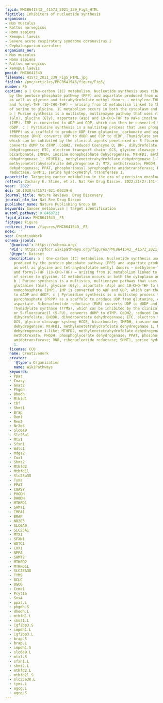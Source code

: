 ```yaml
---
figid: PMC8641543__41573_2021_339_Fig5_HTML
figtitle: Inhibitors of nucleotide synthesis
organisms:
- Mus musculus
- Rattus norvegicus
- Homo sapiens
- Xenopus laevis
- Severe acute respiratory syndrome coronavirus 2
- Cephalosporium caerulens
organisms_ner:
- Mus musculus
- Homo sapiens
- Rattus norvegicus
- Xenopus laevis
pmcid: PMC8641543
filename: 41573_2021_339_Fig5_HTML.jpg
figlink: /pmc/articles/PMC8641543/figure/Fig5/
number: F5
caption: a | One-carbon (1C) metabolism. Nucleotide synthesis uses ribose 5-P produced
  by the pentose phosphate pathway (PPP) and aspartate produced from oxaloacetate,
  as well as glycine and tetrahydrofolate methyl donors — methylene-THF (5,10-CH-THF)
  and formyl-THF (10-CHO-THF) — arising from 1C metabolism linked to the conversion
  of serine to glycine. 1C metabolism occurs in both the cytoplasm and mitochondria.
  b | Purine synthesis is a multistep, multienzyme pathway that uses ribose 5-P, glutamine
  (Gln), glycine (Gly), aspartate (Asp) and 10-CHO-THF to make inosine monophosphate
  (IMP). IMP is converted to ADP and GDP, which can then be converted to dADP and
  dGDP. c | Pyrimidine synthesis is a multistep process that uses phosphoribosyl pyrophosphate
  (PRPP) as a scaffold to produce UDP from glutamine, carbonate and aspartate. Ribonucleotide
  reductase (RNR) converts UDP to dUDP and CDP to dCDP. Thymidylate synthase (TYMS),
  which can be inhibited by the clinical agents pemetrexed or 5-fluorouracil (5-FU),
  converts dUMP to dTMP. CoQH2, reduced Coenzyme Q; DHF, dihydrofolate; DHODH, dihydroorotate
  dehydrogenase; ETC, electron transport chain; GCS, glycine cleavage system; HCO3,
  bicarbonate; IMPDH, inosine monophosphate dehydrogenase; MTHFD1, methylenetetrahydrofolate
  dehydrogenase 1; MTHFD1L, methylenetetrahydrofolate dehydrogenase 1-like; MTHFD2,
  methylenetetrahydrofolate dehydrogenase 2; MTX, methotrexate; PHGDH, phosphoglycerate
  dehydrogenase; PPAT, phosphoribosyl pyrophosphate amidotransferase; RNR, ribonucleotide
  reductase; SHMT1, serine hydroxymethyl transferase 1.
papertitle: Targeting cancer metabolism in the era of precision oncology.
reftext: Zachary E. Stine, et al. Nat Rev Drug Discov. 2022;21(2):141-162.
year: '2022'
doi: 10.1038/s41573-021-00339-6
journal_title: Nature Reviews. Drug Discovery
journal_nlm_ta: Nat Rev Drug Discov
publisher_name: Nature Publishing Group UK
keywords: Cancer metabolism | Target identification
automl_pathway: 0.8460722
figid_alias: PMC8641543__F5
figtype: Figure
redirect_from: /figures/PMC8641543__F5
ndex: ''
seo: CreativeWork
schema-jsonld:
  '@context': https://schema.org/
  '@id': https://pfocr.wikipathways.org/figures/PMC8641543__41573_2021_339_Fig5_HTML.html
  '@type': Dataset
  description: a | One-carbon (1C) metabolism. Nucleotide synthesis uses ribose 5-P
    produced by the pentose phosphate pathway (PPP) and aspartate produced from oxaloacetate,
    as well as glycine and tetrahydrofolate methyl donors — methylene-THF (5,10-CH-THF)
    and formyl-THF (10-CHO-THF) — arising from 1C metabolism linked to the conversion
    of serine to glycine. 1C metabolism occurs in both the cytoplasm and mitochondria.
    b | Purine synthesis is a multistep, multienzyme pathway that uses ribose 5-P,
    glutamine (Gln), glycine (Gly), aspartate (Asp) and 10-CHO-THF to make inosine
    monophosphate (IMP). IMP is converted to ADP and GDP, which can then be converted
    to dADP and dGDP. c | Pyrimidine synthesis is a multistep process that uses phosphoribosyl
    pyrophosphate (PRPP) as a scaffold to produce UDP from glutamine, carbonate and
    aspartate. Ribonucleotide reductase (RNR) converts UDP to dUDP and CDP to dCDP.
    Thymidylate synthase (TYMS), which can be inhibited by the clinical agents pemetrexed
    or 5-fluorouracil (5-FU), converts dUMP to dTMP. CoQH2, reduced Coenzyme Q; DHF,
    dihydrofolate; DHODH, dihydroorotate dehydrogenase; ETC, electron transport chain;
    GCS, glycine cleavage system; HCO3, bicarbonate; IMPDH, inosine monophosphate
    dehydrogenase; MTHFD1, methylenetetrahydrofolate dehydrogenase 1; MTHFD1L, methylenetetrahydrofolate
    dehydrogenase 1-like; MTHFD2, methylenetetrahydrofolate dehydrogenase 2; MTX,
    methotrexate; PHGDH, phosphoglycerate dehydrogenase; PPAT, phosphoribosyl pyrophosphate
    amidotransferase; RNR, ribonucleotide reductase; SHMT1, serine hydroxymethyl transferase
    1.
  license: CC0
  name: CreativeWork
  creator:
    '@type': Organization
    name: WikiPathways
  keywords:
  - Ppat
  - Coasy
  - Gnat2
  - Phgdh
  - Dhodh
  - Mthfd1
  - thf
  - Shmt1
  - Brap
  - Ren1
  - Ren2
  - Nr2e3
  - Slc6a9
  - Slc25a1
  - Mtx1
  - Sfxn1
  - Wdtc1
  - Mdga2
  - Cux1
  - Shmt2
  - Mthfd2
  - Mthfd1l
  - Slc25a38
  - Tyms
  - PPAT
  - COASY
  - PHGDH
  - DHODH
  - MTHFD1
  - SHMT1
  - IMPA1
  - BRAP
  - NR2E3
  - SLC6A9
  - SLC25A1
  - MTX1
  - SFXN1
  - WDTC1
  - CUX1
  - NPPA
  - SHMT2
  - MTHFD2
  - MTHFD1L
  - SLC25A38
  - TYMS
  - GCLC
  - UGCG
  - Ccne1
  - Pcyt1a
  - Svs4
  - ppat.L
  - phgdh.S
  - dhodh.L
  - mthfd1.L
  - shmt1.L
  - igf2bp3.S
  - impdh1.L
  - igf2bp3.L
  - brap.S
  - brap.L
  - impdh1.S
  - slc6a9.L
  - mtx1.S
  - sfxn1.L
  - shmt2.L
  - mthfd2.L
  - mthfd2l.S
  - slc25a38.L
  - tyms.L
  - ugcg.L
  - ugcg.S
---
```

